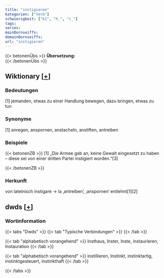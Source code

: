 ```yaml
---
title: "instigieren"
kategorien: ["Verb"]
schwierigkeit: ["k1", "h_", "r_"]
tags:
series:
mainDornseiffs:
domainDornseiffs:
url: "instigieren"
---
```


{{< betonenÜbs >}}
**Übersetzung:**  
{{< /betonenÜbs >}}

## Wiktionary [[+](https://de.wiktionary.org/wiki/instigieren)]

### Bedeutungen
[1] jemanden, etwas zu einer Handlung bewegen, dazu bringen, etwas zu tun  

### Synonyme
[1] anregen, anspornen, anstacheln, anstiften, antreiben  

### Beispiele
{{< betonenZB >}}
[1] „Die Armee gab an, keine Gewalt eingesetzt zu haben – diese sei von einer dritten Partei instigiert worden.“[3]  

{{< /betonenZB >}}
### Herkunft
von lateinisch instigare → la ‚antreiben‘, ‚anspornen‘ entlehnt[1][2]  



## dwds [[+](https://www.dwds.de/wb/instigieren)]

### Wortinformation
{{< tabs "Dwds" >}}
{{< tab "Typische Verbindungen" >}}
{{< /tab >}}

{{< tab "alphabetisch vorangehend" >}}
Insthaus, Inster, Inste, instaurieren, Instauration
{{< /tab >}}

{{< tab "alphabetisch vorangehend" >}}
instillieren, Instinkt, instinktartig, instinktgesteuert, instinkthaft
{{< /tab >}}

{{< /tabs >}}

